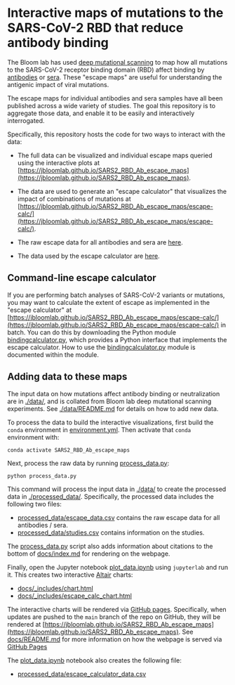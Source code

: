 # Interactive maps of mutations to the SARS-CoV-2 RBD that reduce antibody binding
The Bloom lab has used [deep mutational scanning](https://www.sciencedirect.com/science/article/pii/S1931312820306247) to map how all mutations to the SARS-CoV-2 receptor binding domain (RBD) affect binding by [antibodies](https://www.science.org/doi/10.1126/science.abf9302) or [sera](https://www.sciencedirect.com/science/article/pii/S1931312821000822).
These "escape maps" are useful for understanding the antigenic impact of viral mutations.

The escape maps for individual antibodies and sera samples have all been published across a wide variety of studies.
The goal this repository is to aggregate those data, and enable it to be easily and interactively interrogated.

Specifically, this repository hosts the code for two ways to interact with the data:

  - The full data can be visualized and individual escape maps queried using the interactive plots at [https://jbloomlab.github.io/SARS2_RBD_Ab_escape_maps](https://jbloomlab.github.io/SARS2_RBD_Ab_escape_maps).

  - The data are used to generate an "escape calculator" that visualizes the impact of combinations of mutations at [https://jbloomlab.github.io/SARS2_RBD_Ab_escape_maps/escape-calc/](https://jbloomlab.github.io/SARS2_RBD_Ab_escape_maps/escape-calc/).

  - The raw escape data for all antibodies and sera are [here](processed_data/escape_data.csv).

  - The data used by the escape calculator are [here](processed_data/escape_calculator_data.csv).

## Command-line escape calculator
If you are performing batch analyses of SARS-CoV-2 variants or mutations, you may want to calculate the extent of escape as implemented in the "escape calculator" at [https://jbloomlab.github.io/SARS2_RBD_Ab_escape_maps/escape-calc/](https://jbloomlab.github.io/SARS2_RBD_Ab_escape_maps/escape-calc/) in batch.
You can do this by downloading the Python module [bindingcalculator.py](bindingcalculator.py), which provides a Python interface that implements the escape calculator.
How to use the [bindingcalculator.py](bindingcalculator.py) module is documented within the module.

## Adding data to these maps
The input data on how mutations affect antibody binding or neutralization are in [./data/](data), and is collated from Bloom lab deep mutational scanning experiments.
See [./data/README.md](data/README.md) for details on how to add new data.

To process the data to build the interactive visualizations, first build the `conda` environment in [environment.yml](environment.yml).
Then activate that `conda` environment with:

    conda activate SARS2_RBD_Ab_escape_maps

Next, process the raw data by running [process_data.py](process_data.py):

    python process_data.py

This command will process the input data in [./data/](data) to create the processed data in [./processed_data/](processed_data).
Specifically, the processed data includes the following two files:

 - [processed_data/escape_data.csv](processed_data/escape_data.csv) contains the raw escape data for all antibodies / sera.
 - [processed_data/studies.csv](processed_data/studies.csv) contains information on the studies.

The [process_data.py](process_data.py) script also adds information about citations to the bottom of [docs/index.md](docs/index.md) for rendering on the webpage.

Finally, open the Jupyter notebook [plot_data.ipynb](plot_data.ipynb) using `jupyterlab` and run it.
This creates two interactive [Altair](https://altair-viz.github.io/) charts:
  - [docs/_includes/chart.html](docs/_includes/chart.html)
  - [docs/_includes/escape_calc_chart.html](docs/_includes/escape_calc_chart.html)

The interactive charts will be rendered via [GitHub pages](https://pages.github.com/).
Specifically, when updates are pushed to the `main` branch of the repo on GitHub, they will be rendered at [https://jbloomlab.github.io/SARS2_RBD_Ab_escape_maps](https://jbloomlab.github.io/SARS2_RBD_Ab_escape_maps).
See [docs/README.md](docs/README.md) for more information on how the webpage is served via [GitHub Pages](https://pages.github.com/)

The [plot_data.ipynb](plot_data.ipynb) notebook also creates the following file:

  - [processed_data/escape_calculator_data.csv](processed_data/escape_calculator_data.csv)
